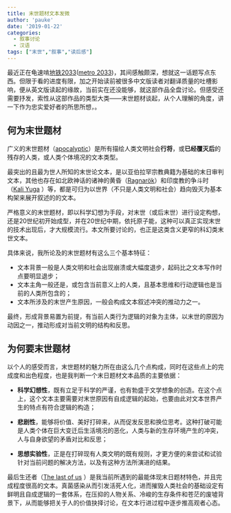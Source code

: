 ```yaml
---
title: 末世题材文本发微
author: 'pauke'
date: '2019-01-22'
categories:
  - 叙事讨论
  - 汉语
tags: ["末世","叙事","读后感"]
---
```


最近正在龟速啃[地铁2033](https://book.douban.com/subject/4727081/)([metro 2033](https://en.wikipedia.org/wiki/Metro_2033))，其间感触颇深，想就这一话题写点东西。但限于看的进度有限，加之开始读前被很多中文版读者对翻译质量的吐槽影响，便从英文版读起的缘故，当前实在还没能够，就这部作品全盘讨论。但感受还需要抒发，索性从这部作品的类型大类——末世题材谈起，从个人理解的角度，讲一下作为忠实爱好者的所思所想，。

## 何为末世题材

广义的末世题材（[apocalyptic](https://en.wikipedia.org/wiki/Apocalyptic_and_post-apocalyptic_fiction)）是所有描绘人类文明社会**行将**，或**已经覆灭后**的残存的人类，或人类个体境况的文本类型。

最突出的且最为世人所知的末世论文本，是以亚伯拉罕宗教典籍为基础的末日审判文本，其他也存在如北欧神话的诸神的黄昏（[Ragnarök](https://en.wikipedia.org/wiki/Ragnarök)）和印度教的争斗时（[Kali Yuga](https://en.wikipedia.org/wiki/Kali_Yuga) ）等，都是可归为以世界（不只是人类文明和社会）趋向毁灭为基本构架来展开叙述的的文本。

严格意义的末世题材，即以科学幻想为手段，对末世（或后末世）进行设定构想，还是20世纪初开始成型，并在20世纪中期，依托原子能，这种可以真正实现末世的技术出现后，才大规模流行。本文所要讨论的，也正是这类含义更窄的科幻类末世文本。

具体来说，我所论及的末世题材有这么三个基本特征：

- 文本背景一般是人类文明和社会出现崩溃或大幅度退步，起码比之文本写作时点要明显退步；
- 文本主角一般还是，或包含当前意义上的人类，且基本思维和行动逻辑也是当前的人类所包含的；
- 文本所涉及的末世产生原因，一般会构成文本叙述冲突的推动力之一。

最终，形成背景易置为前提，有当前人类行为逻辑的对象为主体，以末世的原因为动因之一，推动形成对当前文明的结构和反思。

## 为何要末世题材

以个人的感受而言，末世题材的魅力所在由这么几个点构成，同时在这些点上的完成度和出色程度，也是我判断一个末日题材文本品质的主要依据：

* **科学幻想性**，既有立足于科学的严谨，也有勃盛于文学想象的创造。在这个点上，这个文本主要需要对末世原因有自成逻辑的起始，也要由此对文本世界产生的特点有符合逻辑的构造；

* **悲剧性**，能够将价值、美好打碎来，从而促发反思和换位思考。这种打破可能是人类个体在巨大变迁后生活境况的恶化，人类与新的生存环境产生的冲突，人与自身欲望的矛盾对比和反思；

* **思想实验性**，正是在打碎现有人类文明的既有规则，才更方便的来尝试和试验针对当前问题的解决方法，以及有这种方法所演进的结果。

最后生还者（[The last of us](https://en.wikipedia.org/wiki/The_Last_of_Us) ）是我当前所遇到的最能体现末日题材特色，并且完成程度很高的文本。真菌感染从而引发活死人化，进而摧毁人类社会的基础设定有鲜明且自成逻辑的一套体系，在压抑的人物关系、冷峻的生存条件和苍茫的废墟背景下，从而能够把关于人的价值抉择讨论，在文本行进过程中逐步推高观者心态。